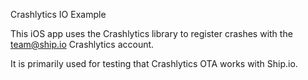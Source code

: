 Crashlytics IO Example

This iOS app uses the Crashlytics library to register crashes with the team@ship.io Crashlytics account.

It is primarily used for testing that Crashlytics OTA works with Ship.io.
